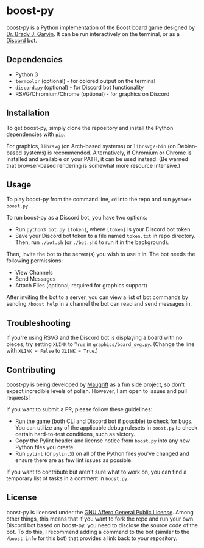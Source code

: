 # boost-py

boost-py is a Python implementation of the Boost board game designed by [Dr. Brady J. Garvin](https://cse.unl.edu/~bgarvin). It can be run interactively on the terminal, or as a [Discord](https://discord.com) bot.

## Dependencies

- Python 3
- `termcolor` (optional) - for colored output on the terminal
- `discord.py` (optional) - for Discord bot functionality
- RSVG/Chromium/Chrome (optional) - for graphics on Discord

## Installation

To get boost-py, simply clone the repository and install the Python dependencies with `pip`.

For graphics, `librsvg` (on Arch-based systems) or `librsvg2-bin` (on Debian-based systems) is recommended. Alternatively, if Chromium or Chrome is installed and available on your PATH, it can be used instead. (Be warned that browser-based rendering is somewhat more resource intensive.)

## Usage

To play boost-py from the command line, `cd` into the repo and run `python3 boost.py`.

To run boost-py as a Discord bot, you have two options:

- Run `python3 bot.py [token]`, where `[token]` is your Discord bot token.
- Save your Discord bot token to a file named `token.txt` in repo directory. Then, run `./bot.sh` (or `./bot.sh&` to run it in the background).

Then, invite the bot to the server(s) you wish to use it in. The bot needs the following permissions:

- View Channels
- Send Messages
- Attach Files (optional; required for graphics support)

After inviting the bot to a server, you can view a list of bot commands by sending `/boost help` in a channel the bot can read and send messages in.

## Troubleshooting

If you're using RSVG and the Discord bot is displaying a board with no pieces, try setting `XLINK` to `True` in `graphics/board_svg.py`. (Change the line with `XLINK = False` to `XLINK = True`.)

## Contributing

boost-py is being developed by [Maugrift](https://maugrift.com) as a fun side project, so don't expect incredible levels of polish. However, I am open to issues and pull requests!

If you want to submit a PR, please follow these guidelines:

- Run the game (both CLI and Discord bot if possible) to check for bugs. You can utilize any of the applicable debug rulesets in `boost.py` to check certain hard-to-test conditions, such as victory.
- Copy the Pylint header and license notice from `boost.py` into any new Python files you create.
- Run `pylint` (or `pylint3`) on all of the Python files you've changed and ensure there are as few lint issues as possible.

If you want to contribute but aren't sure what to work on, you can find a temporary list of tasks in a comment in `boost.py`.

## License

boost-py is licensed under the [GNU Affero General Public License](https://www.gnu.org/licenses/agpl-3.0.en.html). Among other things, this means that if you want to fork the repo and run your own Discord bot based on boost-py, you need to disclose the source code of the bot. To do this, I recommend adding a command to the bot (similar to the `/boost info` for this bot) that provides a link back to your repository.
